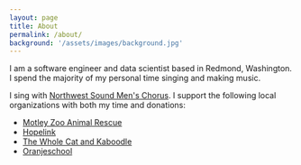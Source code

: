 ```yaml
---
layout: page
title: About
permalink: /about/
background: '/assets/images/background.jpg'
---
```


I am a software engineer and data scientist based in Redmond, Washington. I spend the majority of my personal time singing and making music.

I sing with [Northwest Sound Men's Chorus](https://northwestsound.org/). I support the following local organizations with both my time and donations:

- [Motley Zoo Animal Rescue](https://www.motleyzooanimalrescue.org/)
- [Hopelink](https://www.hopelink.org/)
- [The Whole Cat and Kaboodle](https://www.wholecatandkaboodle.com/)
- [Oranjeschool](https://www.oranjeschool.org/)
